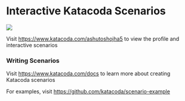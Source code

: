 # Interactive Katacoda Scenarios

[![](http://shields.katacoda.com/katacoda/ashutoshojha5/count.svg)](https://www.katacoda.com/ashutoshojha5 "Get your profile on Katacoda.com")

Visit https://www.katacoda.com/ashutoshojha5 to view the profile and interactive scenarios

### Writing Scenarios
Visit https://www.katacoda.com/docs to learn more about creating Katacoda scenarios

For examples, visit https://github.com/katacoda/scenario-example
